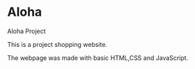 # Aloha
Aloha Project

This is a project shopping website.

The webpage was made with basic HTML,CSS and JavaScript.